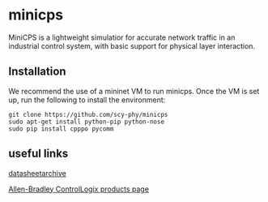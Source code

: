 # minicps
MiniCPS is a lightweight simulatior for accurate network traffic in an industrial control system, with basic support for physical layer interaction.

## Installation ##

We recommend the use of a mininet VM to run minicps. Once the VM is set up, run the following to install the environment:

    git clone https://github.com/scy-phy/minicps
    sudo apt-get install python-pip python-nose
    sudo pip install cpppo pycomm

## useful links ##
[datasheetarchive](http://www.datasheetarchive.com/)

[Allen-Bradley ControlLogix products page](http://ab.rockwellautomation.com/programmable-controllers/controllogix#overview)

